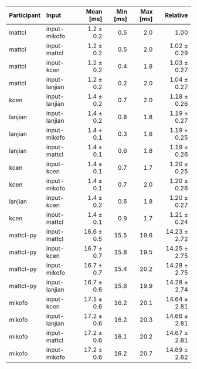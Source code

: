| Participant | Input | Mean [ms] | Min [ms] | Max [ms] | Relative |
|:---|:---|---:|---:|---:|---:|
| mattcl | input-mikofo | 1.2 ± 0.2 | 0.5 | 2.0 | 1.00 |
| mattcl | input-mattcl | 1.2 ± 0.2 | 0.5 | 2.0 | 1.02 ± 0.29 |
| mattcl | input-kcen | 1.2 ± 0.2 | 0.4 | 1.8 | 1.03 ± 0.27 |
| mattcl | input-lanjian | 1.2 ± 0.2 | 0.2 | 2.0 | 1.04 ± 0.27 |
| kcen | input-lanjian | 1.4 ± 0.2 | 0.7 | 2.0 | 1.18 ± 0.26 |
| lanjian | input-lanjian | 1.4 ± 0.2 | 0.8 | 1.8 | 1.19 ± 0.27 |
| lanjian | input-mikofo | 1.4 ± 0.1 | 0.3 | 1.6 | 1.19 ± 0.25 |
| lanjian | input-mattcl | 1.4 ± 0.1 | 0.6 | 1.8 | 1.19 ± 0.26 |
| kcen | input-kcen | 1.4 ± 0.1 | 0.7 | 1.7 | 1.20 ± 0.25 |
| kcen | input-mikofo | 1.4 ± 0.1 | 0.7 | 2.0 | 1.20 ± 0.26 |
| lanjian | input-kcen | 1.4 ± 0.2 | 0.6 | 1.8 | 1.20 ± 0.27 |
| kcen | input-mattcl | 1.4 ± 0.1 | 0.9 | 1.7 | 1.21 ± 0.24 |
| mattcl-py | input-mattcl | 16.6 ± 0.5 | 15.5 | 19.6 | 14.23 ± 2.72 |
| mattcl-py | input-kcen | 16.7 ± 0.7 | 15.8 | 19.5 | 14.25 ± 2.75 |
| mattcl-py | input-mikofo | 16.7 ± 0.7 | 15.4 | 20.2 | 14.28 ± 2.75 |
| mattcl-py | input-lanjian | 16.7 ± 0.6 | 15.8 | 19.9 | 14.28 ± 2.74 |
| mikofo | input-kcen | 17.1 ± 0.6 | 16.2 | 20.1 | 14.64 ± 2.81 |
| mikofo | input-lanjian | 17.2 ± 0.6 | 16.2 | 20.3 | 14.66 ± 2.81 |
| mikofo | input-mattcl | 17.2 ± 0.6 | 16.1 | 20.2 | 14.67 ± 2.81 |
| mikofo | input-mikofo | 17.2 ± 0.6 | 16.2 | 20.7 | 14.69 ± 2.82 |
